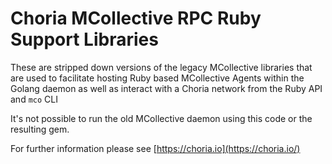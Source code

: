 # Choria MCollective RPC Ruby Support Libraries

These are stripped down versions of the legacy MCollective libraries that
are used to facilitate hosting Ruby based MCollective Agents within the
Golang daemon as well as interact with a Choria network from the Ruby API
and `mco` CLI

It's not possible to run the old MCollective daemon using this code or the
resulting gem.

For further information please see [https://choria.io](https://choria.io/)
